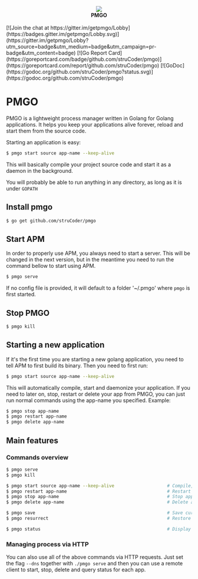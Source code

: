 <div align="center">
     <a>
        <img src="http://7xjbiz.com1.z0.glb.clouddn.com/github/socJAdzByYtu5maI">
     </a>
     <br/>
     <b>PMGO</b>
     <br/><br/>
</div>
[![Join the chat at https://gitter.im/getpmgo/Lobby](https://badges.gitter.im/getpmgo/Lobby.svg)](https://gitter.im/getpmgo/Lobby?utm_source=badge&utm_medium=badge&utm_campaign=pr-badge&utm_content=badge)
[![Go Report Card](https://goreportcard.com/badge/github.com/struCoder/pmgo)](https://goreportcard.com/report/github.com/struCoder/pmgo)
[![GoDoc](https://godoc.org/github.com/struCoder/pmgo?status.svg)](https://godoc.org/github.com/struCoder/pmgo)

# PMGO 
PMGO is a lightweight process manager written in Golang for Golang applications. It helps you keep your applications alive forever, reload and start them from the source code.

Starting an application is easy:
```bash
$ pmgo start source app-name --keep-alive
```

This will basically compile your project source code and start it as a
daemon in the background.

You will probably be able to run anything in any directory, as long as
it is under `GOPATH`

## Install pmgo

```bash
$ go get github.com/struCoder/pmgo
```

## Start APM

In order to properly use APM, you always need to start a server. This will be changed in the next version, but in the meantime you need to run the command bellow to start using APM.
```bash
$ pmgo serve
```
If no config file is provided, it will default to a folder '~/.pmgo' where `pmgo` is first started.

## Stop PMGO

```bash
$ pmgo kill
```

## Starting a new application
If it's the first time you are starting a new golang application, you need to tell APM to first build its binary. Then you need to first run:
```bash
$ pmgo start source app-name --keep-alive
```

This will automatically compile, start and daemonize your application. If you need to later on, stop, restart or delete your app from PMGO, you can just run normal commands using the app-name you specified. Example:
```bash
$ pmgo stop app-name
$ pmgo restart app-name
$ pmgo delete app-name
```

## Main features

### Commands overview

```bash
$ pmgo serve
$ pmgo kill

$ pmgo start source app-name --keep-alive                    # Compile, start, daemonize and auto  restart application.
$ pmgo restart app-name                                      # Restart a previously saved process
$ pmgo stop app-name                                         # Stop application.
$ pmgo delete app-name                                       # Delete application forever.

$ pmgo save                                                  # Save current process list
$ pmgo resurrect                                             # Restore previously saved processes

$ pmgo status                                                # Display status for each app.
```

### Managing process via HTTP

You can also use all of the above commands via HTTP requests. Just set the flag ```--dns``` together with ```./pmgo serve``` and then you can use a remote client to start, stop, delete and query status for each app. 
